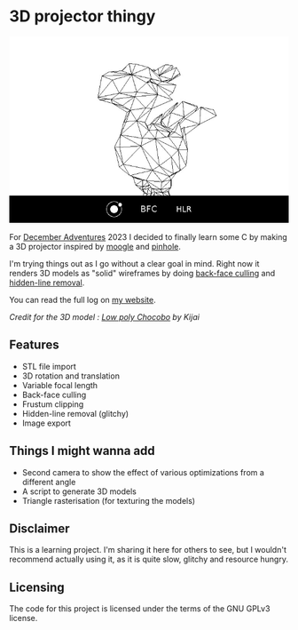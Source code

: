 # 3D projector thingy

![](image.jpg)

For [December Adventures](https://eli.li/december-adventure) 2023 I decided to finally learn some C by making a 3D projector inspired by [moogle](https://wiki.xxiivv.com/site/moogle.html) and [pinhole](https://git.sr.ht/~bellinitte/pinhole).

I'm trying things out as I go without a clear goal in mind. Right now it renders 3D models as "solid" wireframes by doing [back-face culling](https://en.wikipedia.org/wiki/Back-face_culling) and [hidden-line removal](https://en.wikipedia.org/wiki/Hidden-line_removal).

You can read the full log on [my website](https://ghettobastler.com/december_adventure_2023.html).

*Credit for the 3D model : [Low poly Chocobo](https://www.thingiverse.com/thing:2216365) by Kijai*

## Features

- STL file import
- 3D rotation and translation
- Variable focal length
- Back-face culling
- Frustum clipping
- Hidden-line removal (glitchy)
- Image export

## Things I might wanna add

- Second camera to show the effect of various optimizations from a different angle
- A script to generate 3D models
- Triangle rasterisation (for texturing the models)

## Disclaimer

This is a learning project. I'm sharing it here for others to see, but I wouldn't recommend actually using it, as it is quite slow, glitchy and resource hungry.

## Licensing

The code for this project is licensed under the terms of the GNU GPLv3 license.
